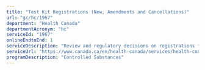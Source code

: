 ```yaml
---
title: "Test Kit Registrations (New, Amendments and Cancellations)"
url: "gc/hc/1967"
department: "Health Canada"
departmentAcronym: "hc"
serviceId: "1967"
onlineEndtoEnd: 1
serviceDescription: "Review and regulatory decisions on registrations for test kits for substances regulated under the CDSA and its regulations. (CSCB)"
serviceUrl: "https://www.canada.ca/en/health-canada/services/health-concerns/controlled-substances-precursor-chemicals/controlled-substances.html"
programDescription: "Controlled Substances"
---
```

